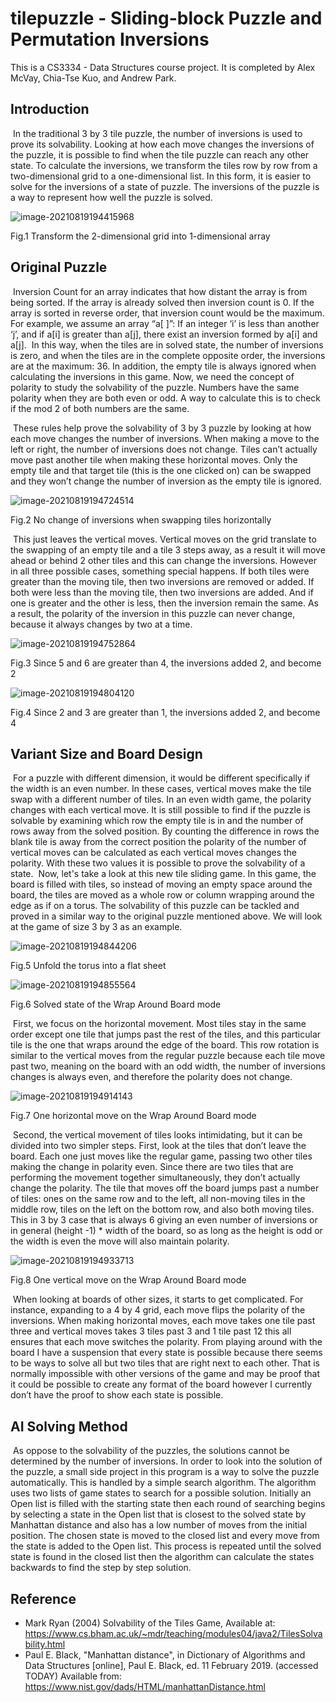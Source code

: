 # tilepuzzle - Sliding-block Puzzle and Permutation Inversions

This is a CS3334 - Data Structures course project. It is completed by Alex McVay, Chia-Tse Kuo, and Andrew Park.

## Introduction

​	In the traditional 3 by 3 tile puzzle, the number of inversions is used to prove its
solvability. Looking at how each move changes the inversions of the puzzle, it is possible to
find when the tile puzzle can reach any other state. To calculate the inversions, we transform
the tiles row by row from a two-dimensional grid to a one-dimensional list. In this form, it is
easier to solve for the inversions of a state of puzzle. The inversions of the puzzle is a way to
represent how well the puzzle is solved.

![image-20210819194415968](https://github.com/chiatsekuo/tilepuzzle/blob/master/assets/fig_1.PNG)

Fig.1 Transform the 2-dimensional grid into 1-dimensional array

## Original Puzzle

​	Inversion Count for an array indicates that how distant the array is from being sorted. If
the array is already solved then inversion count is 0. If the array is sorted in reverse order, that
inversion count would be the maximum. For example, we assume an array “a[ ]”: If an integer
‘i’ is less than another ‘j’, and if a[i] is greater than a[j], there exist an inversion formed by
a[i] and a[j].
​	In this way, when the tiles are in solved state, the number of inversions is zero, and
when the tiles are in the complete opposite order, the inversions are at the maximum: 36. In
addition, the empty tile is always ignored when calculating the inversions in this game. Now,
we need the concept of polarity to study the solvability of the puzzle. Numbers have the same
polarity when they are both even or odd. A way to calculate this is to check if the mod 2 of
both numbers are the same.

​	These rules help prove the solvability of 3 by 3 puzzle by looking at how each move
changes the number of inversions. When making a move to the left or right, the number of
inversions does not change. Tiles can’t actually move past another tile when making these
horizontal moves. Only the empty tile and that target tile (this is the one clicked on) can be
swapped and they won’t change the number of inversion as the empty tile is ignored.

![image-20210819194724514](https://github.com/chiatsekuo/tilepuzzle/blob/master/assets/fig_2.PNG)

Fig.2 No change of inversions when swapping tiles horizontally

​	This just leaves the vertical moves. Vertical moves on the grid translate to the swapping
of an empty tile and a tile 3 steps away, as a result it will move ahead or behind 2 other tiles
and this can change the inversions. However in all three possible cases, something special
happens. If both tiles were greater than the moving tile, then two inversions are removed or
added. If both were less than the moving tile, then two inversions are added. And if one is
greater and the other is less, then the inversion remain the same. As a result, the polarity of
the inversion in this puzzle can never change, because it always changes by two at a time.

![image-20210819194752864](https://github.com/chiatsekuo/tilepuzzle/blob/master/assets/fig_3.PNG)

Fig.3 Since 5 and 6 are greater than 4, the inversions added 2, and become 2

![image-20210819194804120](https://github.com/chiatsekuo/tilepuzzle/blob/master/assets/fig_4.PNG)

Fig.4 Since 2 and 3 are greater than 1, the inversions added 2, and become 4

## Variant Size and Board Design

​	For a puzzle with different dimension, it would be different specifically if the width is
an even number. In these cases, vertical moves make the tile swap with a different number of
tiles. In an even width game, the polarity changes with each vertical move. It is still possible
to find if the puzzle is solvable by examining which row the empty tile is in and the number
of rows away from the solved position. By counting the difference in rows the blank tile is
away from the correct position the polarity of the number of vertical moves can be calculated
as each vertical moves changes the polarity. With these two values it is possible to prove the
solvability of a state.
​	Now, let's take a look at this new tile sliding game. In this game, the board is filled with
tiles, so instead of moving an empty space around the board, the tiles are moved as a whole
row or column wrapping around the edge as if on a torus. The solvability of this puzzle can be
tackled and proved in a similar way to the original puzzle mentioned above. We will look at
the game of size 3 by 3 as an example.

![image-20210819194844206](https://github.com/chiatsekuo/tilepuzzle/blob/master/assets/fig_5.PNG)

Fig.5 Unfold the torus into a flat sheet

![image-20210819194855564](https://github.com/chiatsekuo/tilepuzzle/blob/master/assets/fig_6.PNG)

Fig.6 Solved state of the Wrap Around Board mode

​	First, we focus on the horizontal movement. Most tiles stay in the same order except one
tile that jumps past the rest of the tiles, and this particular tile is the one that wraps around the
edge of the board. This row rotation is similar to the vertical moves from the regular puzzle
because each tile move past two, meaning on the board with an odd width, the number of
inversions changes is always even, and therefore the polarity does not change.

![image-20210819194914143](https://github.com/chiatsekuo/tilepuzzle/blob/master/assets/fig_7.PNG)

Fig.7 One horizontal move on the Wrap Around Board mode

​	Second, the vertical movement of tiles looks intimidating, but it can be divided into two
simpler steps. First, look at the tiles that don’t leave the board. Each one just moves like the
regular game, passing two other tiles making the change in polarity even. Since there are two
tiles that are performing the movement together simultaneously, they don’t actually change
the polarity. The tile that moves off the board jumps past a number of tiles: ones on the same
row and to the left, all non-moving tiles in the middle row, tiles on the left on the bottom row,
and also both moving tiles. This in 3 by 3 case that is always 6 giving an even number of
inversions or in general (height -1) * width of the board, so as long as the height is odd or the
width is even the move will also maintain polarity.

![image-20210819194933713](https://github.com/chiatsekuo/tilepuzzle/blob/master/assets/fig_8.PNG)

Fig.8 One vertical move on the Wrap Around Board mode

​	When looking at boards of other sizes, it starts to get complicated. For instance,
expanding to a 4 by 4 grid, each move flips the polarity of the inversions. When making
horizontal moves, each move takes one tile past three and vertical moves takes 3 tiles past 3
and 1 tile past 12 this all ensures that each move switches the polarity. From playing around
with the board I have a suspension that every state is possible because there seems to be ways
to solve all but two tiles that are right next to each other. That is normally impossible with
other versions of the game and may be proof that it could be possible to create any format of
the board however I currently don’t have the proof to show each state is possible.

## AI Solving Method

​	As oppose to the solvability of the puzzles, the solutions cannot be determined by the
number of inversions. In order to look into the solution of the puzzle, a small side project in
this program is a way to solve the puzzle automatically. This is handled by a simple search
algorithm. The algorithm uses two lists of game states to search for a possible solution.
Initially an Open list is filled with the starting state then each round of searching begins by
selecting a state in the Open list that is closest to the solved state by Manhattan distance and
also has a low number of moves from the initial position. The chosen state is moved to the
closed list and every move from the state is added to the Open list. This process is repeated
until the solved state is found in the closed list then the algorithm can calculate the states
backwards to find the step by step solution.

## Reference

- Mark Ryan (2004) Solvability of the Tiles Game, Available at:
  https://www.cs.bham.ac.uk/~mdr/teaching/modules04/java2/TilesSolvability.html
- Paul E. Black, "Manhattan distance", in Dictionary of Algorithms and Data Structures
  [online], Paul E. Black, ed. 11 February 2019. (accessed TODAY) Available
  from: https://www.nist.gov/dads/HTML/manhattanDistance.html

